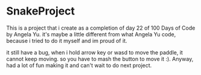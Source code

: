 # SnakeProject
This is a project that i create as a completion of day 22 of 100 Days of Code by Angela Yu.
it's maybe a little different from what Angela Yu code, because i tried to do it myself and im proud of it.

it still have a bug, when i hold arrow key or wasd to move the paddle, it cannot keep moving. so you have to mash the button to move it :).
Anyway, had a lot of fun making it and can't wait to do next project.